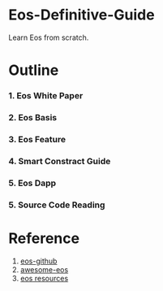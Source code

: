 # Eos-Definitive-Guide
Learn Eos from scratch.

# Outline
### 1. Eos White Paper
### 2. Eos Basis
### 3. Eos Feature
### 4. Smart Constract Guide
### 5. Eos Dapp
### 5. Source Code Reading

# Reference
1. [eos-github](https://github.com/EOSIO/eos)
2. [awesome-eos](https://github.com/eoscanaan/awesome-eos)
3. [eos resources](http://blog.eosdata.io/index.php/links/)
